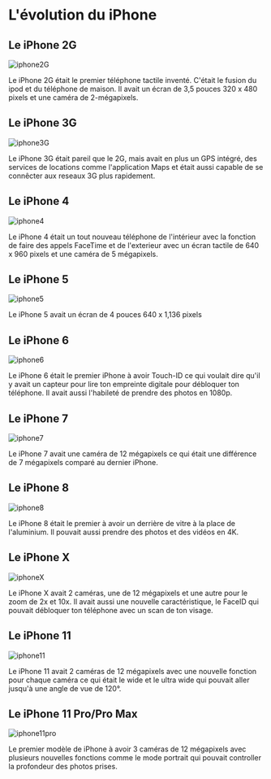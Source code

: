 # L'évolution du iPhone
## Le iPhone 2G

![iphone2G](media/iphone1.jpg)

Le iPhone 2G était le premier téléphone tactile inventé. C'était le fusion du ipod et du téléphone de maison. Il avait un écran de 3,5 pouces 320 x 480 pixels et une caméra de 2-mégapixels.

## Le iPhone 3G

![iphone3G](media/iphone3g.jpg)

Le iPhone 3G était pareil que le 2G, mais avait en plus un GPS intégré, des services de locations comme l'application Maps et était aussi capable de se connêcter aux reseaux 3G plus rapidement.

## Le iPhone 4

![iphone4](media/iphone4.jpg)

Le iPhone 4 était un tout nouveau téléphone de l'intérieur avec la fonction de faire des appels FaceTime et de l'exterieur avec un écran tactile de 640 x 960 pixels et une caméra de 5 mégapixels.

## Le iPhone 5

![iphone5](media/iphone5.jpg)

Le iPhone 5 avait un écran de 4 pouces 640 x 1,136 pixels 

## Le iPhone 6

![iphone6](media/iphone6.jpg)

Le iPhone 6 était le premier iPhone à avoir Touch-ID ce qui voulait dire qu'il y avait un capteur pour lire ton empreinte digitale pour débloquer ton téléphone. Il avait aussi l'habileté de prendre des photos en 1080p.

## Le iPhone 7

![iphone7](media/iphone7.jpg)

Le iPhone 7 avait une caméra de 12 mégapixels ce qui était une différence de 7 mégapixels comparé au dernier iPhone.

## Le iPhone 8

![iphone8](media/iphone8.jpg)

Le iPhone 8 était le premier à avoir un derrière de vitre à la place de l'aluminium. Il pouvait aussi prendre des photos et des vidéos en 4K.

## Le iPhone X

![iphoneX](media/iphonex.jpg)

Le iPhone X avait 2 caméras, une de 12 mégapixels et une autre pour le zoom de 2x et 10x. Il avait aussi une nouvelle caractéristique, le FaceID qui pouvait débloquer ton téléphone avec un scan de ton visage.

## Le iPhone 11

![iphone11](media/iphone11.jpg)

Le iPhone 11 avait 2 caméras de 12 mégapixels avec une nouvelle fonction pour chaque caméra ce qui était le wide et le ultra wide qui pouvait aller jusqu'à une angle de vue de 120°.

## Le iPhone 11 Pro/Pro Max

![iphone11pro](media/iphone11pro.jpg)

Le premier modèle de iPhone à avoir 3 caméras de 12 mégapixels avec plusieurs nouvelles fonctions comme le mode portrait qui pouvait controller la profondeur des photos prises.
